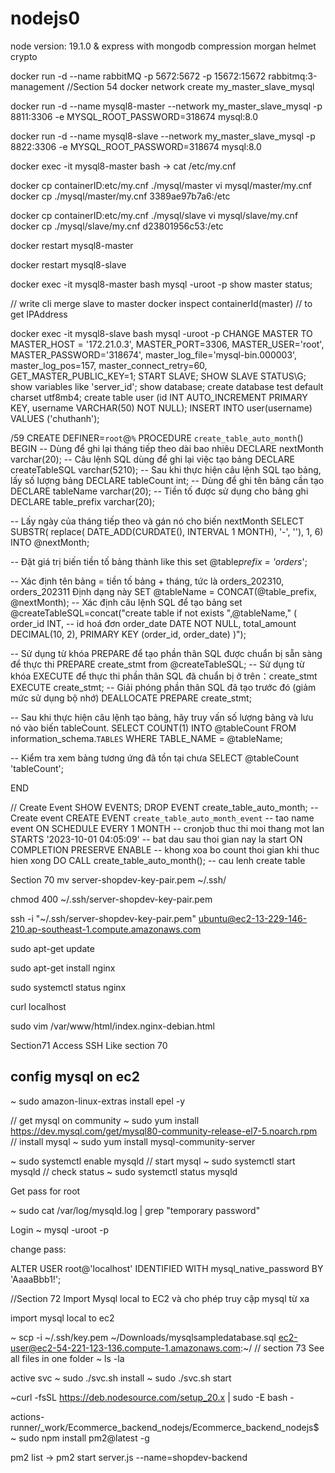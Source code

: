 # nodejs0

node version: 19.1.0 & express with mongodb
compression
morgan
helmet
crypto

docker run -d --name rabbitMQ -p 5672:5672 -p 15672:15672 rabbitmq:3-management
//Section 54
docker network create my_master_slave_mysql

docker run -d --name mysql8-master --network my_master_slave_mysql -p 8811:3306 -e MYSQL_ROOT_PASSWORD=318674 mysql:8.0

docker run -d --name mysql8-slave --network my_master_slave_mysql -p 8822:3306 -e MYSQL_ROOT_PASSWORD=318674 mysql:8.0

docker exec -it mysql8-master bash -> cat /etc/my.cnf

docker cp containerID:etc/my.cnf ./mysql/master
vi mysql/master/my.cnf
docker cp ./mysql/master/my.cnf 3389ae97b7a6:/etc

docker cp containerID:etc/my.cnf ./mysql/slave
vi mysql/slave/my.cnf
docker cp ./mysql/slave/my.cnf d23801956c53:/etc

docker restart mysql8-master

docker restart mysql8-slave

docker exec -it mysql8-master bash
mysql -uroot -p
show master status;

// write cli merge slave to master
docker inspect containerId(master) // to get IPAddress

docker exec -it mysql8-slave bash
mysql -uroot -p
CHANGE MASTER TO
MASTER_HOST = '172.21.0.3',
MASTER_PORT=3306,
MASTER_USER='root',
MASTER_PASSWORD='318674',
master_log_file='mysql-bin.000003',
master_log_pos=157,
master_connect_retry=60,
GET_MASTER_PUBLIC_KEY=1;
START SLAVE;
SHOW SLAVE STATUS\G;
show variables like 'server_id';
show database;
create database test default charset utf8mb4;
create table user (id INT AUTO_INCREMENT PRIMARY KEY, username VARCHAR(50) NOT NULL);
INSERT INTO user(username) VALUES ('chuthanh');

/59
CREATE DEFINER=`root`@`%` PROCEDURE `create_table_auto_month`()
BEGIN
-- Dùng để ghi lại tháng tiếp theo dài bao nhiêu
DECLARE nextMonth varchar(20);
-- Câu lệnh SQL dùng để ghi lại việc tạo bảng
DECLARE createTableSQL varchar(5210);
-- Sau khi thực hiện câu lệnh SQL tạo bảng, lấy số lượng bảng
DECLARE tableCount int;
-- Dùng để ghi tên bảng cần tạo
DECLARE tableName varchar(20);
-- Tiền tố được sử dụng cho bảng ghi
DECLARE table_prefix varchar(20);

-- Lấy ngày của tháng tiếp theo và gán nó cho biến nextMonth
SELECT SUBSTR(
replace(
DATE_ADD(CURDATE(), INTERVAL 1 MONTH),
'-', ''),
1, 6) INTO @nextMonth;

-- Đặt giá trị biến tiền tố bảng thành like this
set @table*prefix = 'orders*';

-- Xác định tên bảng = tiền tố bảng + tháng, tức là orders_202310, orders_202311 Định dạng này
SET @tableName = CONCAT(@table_prefix, @nextMonth);
-- Xác định câu lệnh SQL để tạo bảng
set @createTableSQL=concat("create table if not exists ",@tableName,"
(
order_id INT, -- id hoá đơn
order_date DATE NOT NULL,
total_amount DECIMAL(10, 2),
PRIMARY KEY (order_id, order_date)
)");

-- Sử dụng từ khóa PREPARE để tạo phần thân SQL được chuẩn bị sẵn sàng để thực thi
PREPARE create_stmt from @createTableSQL;
-- Sử dụng từ khóa EXECUTE để thực thi phần thân SQL đã chuẩn bị ở trên：create_stmt
EXECUTE create_stmt;
-- Giải phóng phần thân SQL đã tạo trước đó (giảm mức sử dụng bộ nhớ)
DEALLOCATE PREPARE create_stmt;

-- Sau khi thực hiện câu lệnh tạo bảng, hãy truy vấn số lượng bảng và lưu nó vào biến tableCount.
SELECT
COUNT(1) INTO @tableCount
FROM
information_schema.`TABLES`
WHERE TABLE_NAME = @tableName;

-- Kiểm tra xem bảng tương ứng đã tồn tại chưa
SELECT @tableCount 'tableCount';

END

// Create Event
SHOW EVENTS;
DROP EVENT create_table_auto_month;
-- Create event
CREATE EVENT `create_table_auto_month_event` -- tao name event
ON SCHEDULE EVERY 1 MONTH -- cronjob thuc thi moi thang mot lan
STARTS '2023-10-01 04:05:09' -- bat dau sau thoi gian nay la start
ON COMPLETION PRESERVE ENABLE -- khong xoa bo count thoi gian khi thuc hien xong
DO
CALL create_table_auto_month(); -- cau lenh create table

Section 70
mv server-shopdev-key-pair.pem ~/.ssh/

chmod 400 ~/.ssh/server-shopdev-key-pair.pem

ssh -i "~/.ssh/server-shopdev-key-pair.pem" ubuntu@ec2-13-229-146-210.ap-southeast-1.compute.amazonaws.com

sudo apt-get update

sudo apt-get install nginx

sudo systemctl status nginx

curl localhost

sudo vim /var/www/html/index.nginx-debian.html

Section71
Access SSH Like section 70

## config mysql on ec2

~ sudo amazon-linux-extras install epel -y

// get mysql on community
~ sudo yum install https://dev.mysql.com/get/mysql80-community-release-el7-5.noarch.rpm
// install mysql
~ sudo yum install mysql-community-server

~ sudo systemctl enable mysqld
// start mysql
~ sudo systemctl start mysqld
// check status
~ sudo systemctl status mysqld

Get pass for root

~ sudo cat /var/log/mysqld.log | grep "temporary password"

Login
~ mysql -uroot -p

change pass:

ALTER USER root@'localhost' IDENTIFIED WITH mysql_native_password BY 'AaaaBbb1!';

//Section 72 Import Mysql local to EC2 và cho phép truy cập mysql từ xa

import mysql local to ec2

~ scp -i ~/.ssh/key.pem ~/Downloads/mysqlsampledatabase.sql ec2-user@ec2-54-221-123-136.compute-1.amazonaws.com:~/
// section 73
See all files in one folder
~ ls -la

active svc
~ sudo ./svc.sh install
~ sudo ./svc.sh start

~curl -fsSL https://deb.nodesource.com/setup_20.x | sudo -E bash -

actions-runner/_work/Ecommerce_backend_nodejs/Ecommerce_backend_nodejs$ ~ sudo npm install pm2@latest -g

pm2 list ->  pm2 start server.js --name=shopdev-backend
